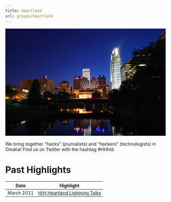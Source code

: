 ```yaml
---
title: Heartland
url: groups/heartland
---
```


![Omaha Skyline](content/content-images/group-images/omaha.jpg)

We bring together "hacks" (journalists) and "hackers" (technologists) in Omaha! Find us on Twitter with the hashtag #HHhld.

# Past Highlights

| **Date**  | **Highlight** |  
|-----------|---------------|  
| March 2011 | [H/H Heartland Lightning Talks](https://www.hackshackers.com/news/2011/03/hackshackers-heartland-launches-with-lightning-talks/) |
